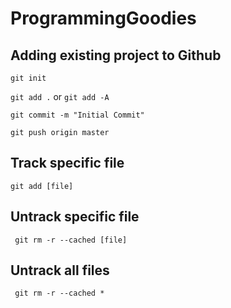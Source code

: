 # ProgrammingGoodies

## Adding existing project to Github
```git init```

```git add .``` or ```git add -A```

```git commit -m "Initial Commit"```

```git push origin master```

## Track specific file
```git add [file]```

## Untrack specific file
``` git rm -r --cached [file]```

## Untrack all files
``` git rm -r --cached *```
